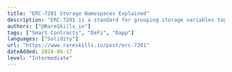 ```yaml
---
title: "ERC-7201 Storage Namespaces Explained"
description: "ERC-7201 is a standard for grouping storage variables together by a common identifier called a namespace and to document the group via NatSpec."
authors: ["@RareSkills_io"]
tags: ["Smart Contracts", "DeFi", "Dapp"]
languages: ["Solidity"]
url: "https://www.rareskills.io/post/erc-7201"
dateAdded: 2024-06-17
level: "Intermediate"
---
```

